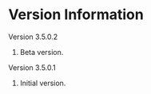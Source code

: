 Version Information
===================
Version 3.5.0.2
  1. Beta version.

Version 3.5.0.1
  1. Initial version.
